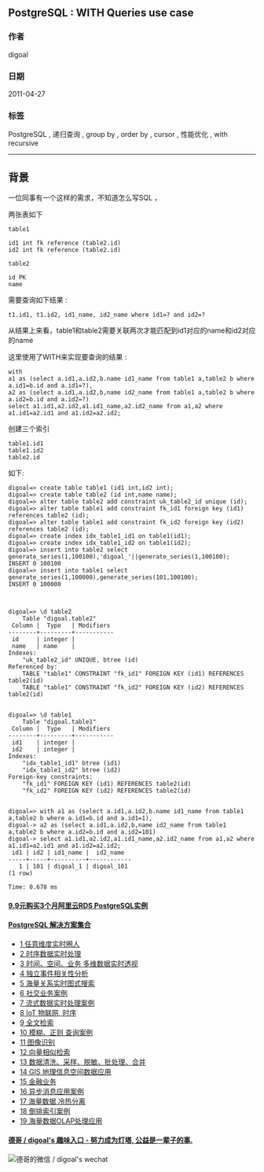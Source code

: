 ## PostgreSQL : WITH Queries use case  
                              
### 作者                                                                           
digoal                         
                                
### 日期                           
2011-04-27                          
                            
### 标签                         
PostgreSQL , 递归查询 , group by , order by , cursor , 性能优化 , with recursive        
                              
----                        
                                 
## 背景              
一位同事有一个这样的需求，不知道怎么写SQL ，  
  
两张表如下  
  
```  
table1  
  
id1 int fk reference (table2.id)  
id2 int fk reference (table2.id)  
  
table2  
  
id PK  
name  
```  
  
需要查询如下结果 :   
  
```  
t1.id1, t1.id2, id1_name, id2_name where id1=? and id2=?  
```  
  
从结果上来看，table1和table2需要关联两次才能匹配到id1对应的name和id2对应的name  
  
这里使用了WITH来实现要查询的结果 :   
  
```  
with   
a1 as (select a.id1,a.id2,b.name id1_name from table1 a,table2 b where a.id1=b.id and a.id1=?),   
a2 as (select a.id1,a.id2,b,name id2_name from table1 a,table2 b where a.id2=b.id and a.id2=?)   
select a1.id1,a2.id2,a1.id1_name,a2.id2_name from a1,a2 where a1.id1=a2.id1 and a1.id2=a2.id2;  
```  
  
创建三个索引  
  
```  
table1.id1  
table1.id2  
table2.id  
```  
  
如下:  
  
```  
digoal=> create table table1 (id1 int,id2 int);  
digoal=> create table table2 (id int,name name);  
digoal=> alter table table2 add constraint uk_table2_id unique (id);  
digoal=> alter table table1 add constraint fk_id1 foreign key (id1) references table2 (id);  
digoal=> alter table table1 add constraint fk_id2 foreign key (id2) references table2 (id);  
digoal=> create index idx_table1_id1 on table1(id1);  
digoal=> create index idx_table1_id2 on table1(id2);  
digoal=> insert into table2 select generate_series(1,100100),'digoal_'||generate_series(1,100100);  
INSERT 0 100100  
digoal=> insert into table1 select generate_series(1,100000),generate_series(101,100100);  
INSERT 0 100000  
  
  
  
digoal=> \d table2  
    Table "digoal.table2"  
 Column |  Type   | Modifiers   
--------+---------+-----------  
 id     | integer |   
 name   | name    |   
Indexes:  
    "uk_table2_id" UNIQUE, btree (id)  
Referenced by:  
    TABLE "table1" CONSTRAINT "fk_id1" FOREIGN KEY (id1) REFERENCES table2(id)  
    TABLE "table1" CONSTRAINT "fk_id2" FOREIGN KEY (id2) REFERENCES table2(id)  
  
  
digoal=> \d table1  
    Table "digoal.table1"  
 Column |  Type   | Modifiers   
--------+---------+-----------  
 id1    | integer |   
 id2    | integer |   
Indexes:  
    "idx_table1_id1" btree (id1)  
    "idx_table1_id2" btree (id2)  
Foreign-key constraints:  
    "fk_id1" FOREIGN KEY (id1) REFERENCES table2(id)  
    "fk_id2" FOREIGN KEY (id2) REFERENCES table2(id)  
  
  
digoal=> with a1 as (select a.id1,a.id2,b.name id1_name from table1 a,table2 b where a.id1=b.id and a.id1=1),   
digoal-> a2 as (select a.id1,a.id2,b,name id2_name from table1 a,table2 b where a.id2=b.id and a.id2=101)   
digoal-> select a1.id1,a2.id2,a1.id1_name,a2.id2_name from a1,a2 where a1.id1=a2.id1 and a1.id2=a2.id2;  
 id1 | id2 | id1_name |  id2_name    
-----+-----+----------+------------  
   1 | 101 | digoal_1 | digoal_101  
(1 row)  
  
Time: 0.678 ms  
```  
  
  
  
  
  
  
  
  
  
  
  
  
  
  
  
  
  
  
  
  
  
  
  
  
  
  
  
  
  
  
  
  
  
  
  
  
  
  
  
  
  
  
  
  
  
#### [9.9元购买3个月阿里云RDS PostgreSQL实例](https://www.aliyun.com/database/postgresqlactivity "57258f76c37864c6e6d23383d05714ea")
  
  
#### [PostgreSQL 解决方案集合](https://yq.aliyun.com/topic/118 "40cff096e9ed7122c512b35d8561d9c8")
- [1 任意维度实时圈人](https://yq.aliyun.com/topic/118 "40cff096e9ed7122c512b35d8561d9c8")
- [2 时序数据实时处理](https://yq.aliyun.com/topic/118 "40cff096e9ed7122c512b35d8561d9c8")
- [3 时间、空间、业务 多维数据实时透视](https://yq.aliyun.com/topic/118 "40cff096e9ed7122c512b35d8561d9c8")
- [4 独立事件相关性分析](https://yq.aliyun.com/topic/118 "40cff096e9ed7122c512b35d8561d9c8")
- [5 海量关系实时图式搜索](https://yq.aliyun.com/topic/118 "40cff096e9ed7122c512b35d8561d9c8")
- [6 社交业务案例](https://yq.aliyun.com/topic/118 "40cff096e9ed7122c512b35d8561d9c8")
- [7 流式数据实时处理案例](https://yq.aliyun.com/topic/118 "40cff096e9ed7122c512b35d8561d9c8")
- [8 IoT 物联网, 时序](https://yq.aliyun.com/topic/118 "40cff096e9ed7122c512b35d8561d9c8")
- [9 全文检索](https://yq.aliyun.com/topic/118 "40cff096e9ed7122c512b35d8561d9c8")
- [10 模糊、正则 查询案例](https://yq.aliyun.com/topic/118 "40cff096e9ed7122c512b35d8561d9c8")
- [11 图像识别](https://yq.aliyun.com/topic/118 "40cff096e9ed7122c512b35d8561d9c8")
- [12 向量相似检索](https://yq.aliyun.com/topic/118 "40cff096e9ed7122c512b35d8561d9c8")
- [13 数据清洗、采样、脱敏、批处理、合并](https://yq.aliyun.com/topic/118 "40cff096e9ed7122c512b35d8561d9c8")
- [14 GIS 地理信息空间数据应用](https://yq.aliyun.com/topic/118 "40cff096e9ed7122c512b35d8561d9c8")
- [15 金融业务](https://yq.aliyun.com/topic/118 "40cff096e9ed7122c512b35d8561d9c8")
- [16 异步消息应用案例](https://yq.aliyun.com/topic/118 "40cff096e9ed7122c512b35d8561d9c8")
- [17 海量数据 冷热分离](https://yq.aliyun.com/topic/118 "40cff096e9ed7122c512b35d8561d9c8")
- [18 倒排索引案例](https://yq.aliyun.com/topic/118 "40cff096e9ed7122c512b35d8561d9c8")
- [19 海量数据OLAP处理应用](https://yq.aliyun.com/topic/118 "40cff096e9ed7122c512b35d8561d9c8")
  
  
#### [德哥 / digoal's 趣味入口 - 努力成为灯塔, 公益是一辈子的事.](https://github.com/digoal/blog/blob/master/README.md "22709685feb7cab07d30f30387f0a9ae")
  
  
![德哥的微信 / digoal's wechat](../pic/digoal_weixin.jpg "f7ad92eeba24523fd47a6e1a0e691b59")
  
